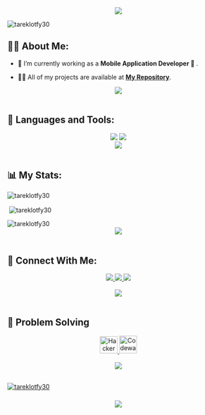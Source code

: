 <div align="center">
    <img src="https://readme-typing-svg.herokuapp.com/?font=Righteous&size=35&center=true&vCenter=true&width=500&height=70&duration=4000&lines=Hi+👋;+I'm+Tarek+Lotfi;" />
</div>

<p align="left"> <img src="https://komarev.com/ghpvc/?username=tareklotfy30&label=Profile%20views&color=0e75b6&style=flat" alt="tareklotfy30" /> </p>



## 🙋‍♂️ About Me:

- 🔭 I’m currently working as a **Mobile Application Developer 📱**  .

- 👨‍💻 All of my projects are available at **[My Repository](https://github.com/TarekLotfy30?tab=repositories)**.

<div align="center">
 <a href="https://drive.google.com/file/d/1t1di5QGwZqCjSzDSzOf9SJFcjvtqpUF_/view?usp=sharing" target="_blank">
    <img src="https://img.shields.io/badge/Resume-0077B5?style=for-the-badge&logo=files&logoColor=white" />
  </a>

</div>

<br>

## 🚀 Languages and Tools:

<div align="center">
    <img src="https://skillicons.dev/icons?i=flutter,dart,firebase,cpp,java" />
    <img src="https://skillicons.dev/icons?i=github,git,androidstudio,vscode,figma,postman" /><br>
    <img src="https://skillicons.dev/icons?i=linux,mongo,html,css" /><br>
</div>

<br>

## 📊 My Stats:

<p><img align="center" src="https://github-readme-streak-stats.herokuapp.com/?user=tareklotfy30&theme=black-ice&hide_border=true&stroke=0000&background=060A0CD0" alt="tareklotfy30" /></p>

<p>&nbsp;<img align="center" src="https://github-readme-stats.vercel.app/api?username=tareklotfy30&show_icons=true&count_private=true&theme=react&hide_border=true&bg_color=0D1117" alt="tareklotfy30" /></p>

<p><img align="left" src="https://github-readme-stats.vercel.app/api/top-langs?username=tareklotfy30&show_icons=true&&langs_count=8&count_private=true&layout=compact&locale=en&bg_color=0D1117&hide_border=true&theme=react" alt="tareklotfy30" /></p>


<br>
<div align="center">
    <img src="https://user-images.githubusercontent.com/73097560/115834477-dbab4500-a447-11eb-908a-139a6edaec5c.gif" />
</div>
<br>

## 🤝 Connect With Me:

<div align="center">
    <a href="https://linkedin.com/in/https://www.linkedin.com/in/tarek-lotfi/" target="_blank">
        <img src="https://img.shields.io/badge/LinkedIn-0077B5?style=for-the-badge&logo=linkedin&logoColor=white" target="_blank" />
    </a>
  <a href="mailto:tareklotfi789@gmail.com">
    <img src="https://img.shields.io/badge/Gmail-333333?style=for-the-badge&logo=gmail&logoColor=red" />
  </a>
     <a href="https://t.me/TarekLotfi3010">
    <img src="https://img.shields.io/badge/Telegram-0077B5?style=for-the-badge&logo=telegram&logoColor=white" />
  </a>
</div>

<br>
<div align="center">
    <img src="https://user-images.githubusercontent.com/73097560/115834477-dbab4500-a447-11eb-908a-139a6edaec5c.gif" />
</div>
<br>

## :flashlight: Problem Solving 

<div align="center">
  <a href="https://www.hackerrank.com/profile/tareklotfi123" target="blank">
    <img src="https://raw.githubusercontent.com/rahuldkjain/github-profile-readme-generator/master/src/images/icons/Social/hackerrank.svg" alt="HackerRank Profile" height="39" width="40" />
  </a>
  <a href="https://www.codewars.com/users/TarekLotfy30" target="blank">
    <img alt="Codewars Profile" src="https://docs.codewars.com/logo.svg" width="40" />
  </a>
</div>

</div>

<br>
<div align="center">
    <img src="https://user-images.githubusercontent.com/73097560/115834477-dbab4500-a447-11eb-908a-139a6edaec5c.gif" />
</div>
<br>

<p align="left"> <a href="https://github.com/ryo-ma/github-profile-trophy"><img src="https://github-profile-trophy.vercel.app/?username=tareklotfy30" alt="tareklotfy30" /></a> </p>


<h3 align="center">
    <img src="https://readme-typing-svg.herokuapp.com/?font=Righteous&size=25&center=true&vCenter=true&width=500&height=70&duration=4000&lines=Thanks+for+visiting!+❤️;+Shoot+me+a+message+on+Linkedin!;I'm+Long+Life+Learner">
</h3>

<br/>



